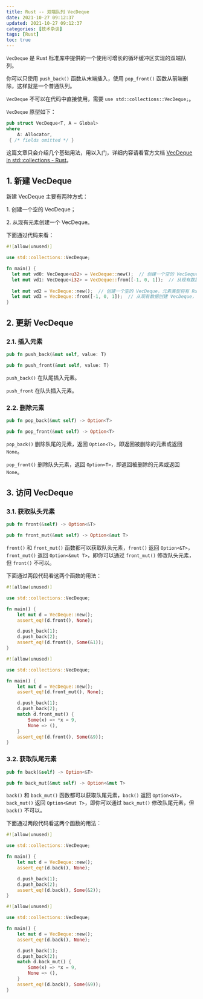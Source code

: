 ```yaml
---
title: Rust -- 双端队列 VecDeque
date: 2021-10-27 09:12:37
updated: 2021-10-27 09:12:37
categories: [技术杂谈]
tags: [Rust]
toc: true
---
```




`VecDeque` 是 Rust 标准库中提供的一个使用可增长的循环缓冲区实现的双端队列。

你可以只使用 `push_back()` 函数从末端插入，使用 `pop_front()` 函数从前端删除，这样就是一个普通队列。

`VecDeque` 不可以在代码中直接使用，需要 `use std::collections::VecDeque;`。



`VecDeque` 原型如下：

```rust
pub struct VecDeque<T, A = Global> 
where
    A: Allocator, 
 { /* fields omitted */ }
```



这篇文章只会介绍几个基础用法，用以入门，详细内容请看官方文档 [VecDeque in std::collections - Rust](https://doc.rust-lang.org/stable/std/collections/struct.VecDeque.html)。



<!--more-->

## 1. 新建 VecDeque

新建 VecDeque 主要有两种方式：

1\. 创建一个空的 VecDeque；

2\. 从现有元素创建一个 VecDeque。

下面通过代码来看：

```rust
#![allow(unused)]

use std::collections::VecDeque;

fn main() {
  let mut vd0: VecDeque<u32> = VecDeque::new();  // 创建一个空的 VecDeque，其中元素类型为 u32
  let mut vd1: VecDeque<i32> = VecDeque::from([-1, 0, 1]);  // 从现有数据创建 VecDeque，其中元素类型为 i32
  
  let mut vd2 = VecDeque::new();  // 创建一个空的 VecDeque，元素类型将有 Rust 推断，要注意编译前必须有插入操作，否则会编译失败，Rust 需要在编译前就知道其中元素的类型。
  let mut vd3 = VecDeque::from([-1, 0, 1]);  // 从现有数据创建 VecDeque，其中元素类型由 Rust 推断
}
```



## 2. 更新 VecDeque



### 2.1. 插入元素

```rust
pub fn push_back(&mut self, value: T)
```

```rust
pub fn push_front(&mut self, value: T)
```

`push_back()` 在队尾插入元素。

 `push_front` 在队头插入元素。





### 2.2. 删除元素

```rust
pub fn pop_back(&mut self) -> Option<T>
```

```rust
pub fn pop_front(&mut self) -> Option<T>
```

`pop_back()` 删除队尾的元素，返回 `Option<T>`，即返回被删除的元素或返回 `None`。

`pop_front()` 删除队头元素，返回 `Option<T>`，即返回被删除的元素或返回 `None`。



## 3. 访问 VecDeque



### 3.1. 获取队头元素

```rust
pub fn front(&self) -> Option<&T>
```

```rust
pub fn front_mut(&mut self) -> Option<&mut T>
```

`front()` 和 `front_mut()` 函数都可以获取队头元素，`front()` 返回 `Option<&T>`，`front_mut()` 返回 `Option<&mut T>`，即你可以通过 `front_mut()` 修改队头元素，但 `front()` 不可以。

下面通过两段代码看这两个函数的用法：

```rust
#![allow(unused)]

use std::collections::VecDeque;

fn main() {
    let mut d = VecDeque::new();
    assert_eq!(d.front(), None);

    d.push_back(1);
    d.push_back(2);
    assert_eq!(d.front(), Some(&1));
}
```

```rust
#![allow(unused)]

use std::collections::VecDeque;

fn main() {
    let mut d = VecDeque::new();
    assert_eq!(d.front_mut(), None);

    d.push_back(1);
    d.push_back(2);
    match d.front_mut() {
        Some(x) => *x = 9,
        None => (),
    }
    assert_eq!(d.front(), Some(&9));
}
```



### 3.2. 获取队尾元素

```rust
pub fn back(&self) -> Option<&T>
```

```rust
pub fn back_mut(&mut self) -> Option<&mut T>
```

`back()` 和 `back_mut()` 函数都可以获取队尾元素，`back()` 返回 `Option<&T>`，`back_mut()` 返回 `Option<&mut T>`，即你可以通过 `back_mut()` 修改队尾元素，但 `back()` 不可以。

下面通过两段代码看这两个函数的用法：

```rust
#![allow(unused)]

use std::collections::VecDeque;

fn main() {
    let mut d = VecDeque::new();
    assert_eq!(d.back(), None);

    d.push_back(1);
    d.push_back(2);
    assert_eq!(d.back(), Some(&2));
}
```

```rust
#![allow(unused)]

use std::collections::VecDeque;

fn main() {
    let mut d = VecDeque::new();
    assert_eq!(d.back(), None);

    d.push_back(1);
    d.push_back(2);
    match d.back_mut() {
        Some(x) => *x = 9,
        None => (),
    }
    assert_eq!(d.back(), Some(&9));
}
```
